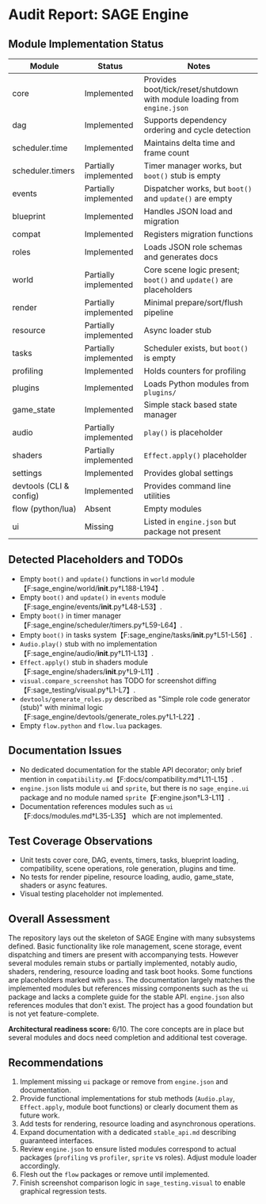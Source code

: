 # Audit Report: SAGE Engine

## Module Implementation Status

| Module | Status | Notes |
|-------|--------|-------|
| core | Implemented | Provides boot/tick/reset/shutdown with module loading from `engine.json` |
| dag | Implemented | Supports dependency ordering and cycle detection |
| scheduler.time | Implemented | Maintains delta time and frame count |
| scheduler.timers | Partially implemented | Timer manager works, but `boot()` stub is empty |
| events | Partially implemented | Dispatcher works, but `boot()` and `update()` are empty |
| blueprint | Implemented | Handles JSON load and migration |
| compat | Implemented | Registers migration functions |
| roles | Implemented | Loads JSON role schemas and generates docs |
| world | Partially implemented | Core scene logic present; `boot()` and `update()` are placeholders |
| render | Partially implemented | Minimal prepare/sort/flush pipeline |
| resource | Partially implemented | Async loader stub |
| tasks | Partially implemented | Scheduler exists, but `boot()` is empty |
| profiling | Implemented | Holds counters for profiling |
| plugins | Implemented | Loads Python modules from `plugins/` |
| game_state | Implemented | Simple stack based state manager |
| audio | Partially implemented | `play()` is placeholder |
| shaders | Partially implemented | `Effect.apply()` placeholder |
| settings | Implemented | Provides global settings |
| devtools (CLI & config) | Implemented | Provides command line utilities |
| flow (python/lua) | Absent | Empty modules |
| ui | Missing | Listed in `engine.json` but package not present |

## Detected Placeholders and TODOs

- Empty `boot()` and `update()` functions in `world` module【F:sage_engine/world/__init__.py†L188-L194】.
- Empty `boot()` and `update()` in `events` module【F:sage_engine/events/__init__.py†L48-L53】.
- Empty `boot()` in timer manager【F:sage_engine/scheduler/timers.py†L59-L64】.
- Empty `boot()` in tasks system【F:sage_engine/tasks/__init__.py†L51-L56】.
- `Audio.play()` stub with no implementation【F:sage_engine/audio/__init__.py†L11-L13】.
- `Effect.apply()` stub in shaders module【F:sage_engine/shaders/__init__.py†L9-L11】.
- `visual.compare_screenshot` has TODO for screenshot diffing【F:sage_testing/visual.py†L1-L7】.
- `devtools/generate_roles.py` described as "Simple role code generator (stub)" with minimal logic【F:sage_engine/devtools/generate_roles.py†L1-L22】.
- Empty `flow.python` and `flow.lua` packages.

## Documentation Issues

- No dedicated documentation for the stable API decorator; only brief mention in `compatibility.md`【F:docs/compatibility.md†L11-L15】.
- `engine.json` lists module `ui` and `sprite`, but there is no `sage_engine.ui` package and no module named `sprite`【F:engine.json†L3-L11】.
- Documentation references modules such as `ui`【F:docs/modules.md†L35-L35】 which are not implemented.

## Test Coverage Observations

- Unit tests cover core, DAG, events, timers, tasks, blueprint loading, compatibility, scene operations, role generation, plugins and time.
- No tests for render pipeline, resource loading, audio, game_state, shaders or async features.
- Visual testing placeholder not implemented.

## Overall Assessment

The repository lays out the skeleton of SAGE Engine with many subsystems defined. Basic functionality like role management, scene storage, event dispatching and timers are present with accompanying tests. However several modules remain stubs or partially implemented, notably audio, shaders, rendering, resource loading and task boot hooks. Some functions are placeholders marked with `pass`. The documentation largely matches the implemented modules but references missing components such as the `ui` package and lacks a complete guide for the stable API. `engine.json` also references modules that don't exist. The project has a good foundation but is not yet feature-complete.

**Architectural readiness score:** 6/10. The core concepts are in place but several modules and docs need completion and additional test coverage.

## Recommendations

1. Implement missing `ui` package or remove from `engine.json` and documentation.
2. Provide functional implementations for stub methods (`Audio.play`, `Effect.apply`, module boot functions) or clearly document them as future work.
3. Add tests for rendering, resource loading and asynchronous operations.
4. Expand documentation with a dedicated `stable_api.md` describing guaranteed interfaces.
5. Review `engine.json` to ensure listed modules correspond to actual packages (`profiling` vs `profiler`, `sprite` vs roles). Adjust module loader accordingly.
6. Flesh out the `flow` packages or remove until implemented.
7. Finish screenshot comparison logic in `sage_testing.visual` to enable graphical regression tests.
